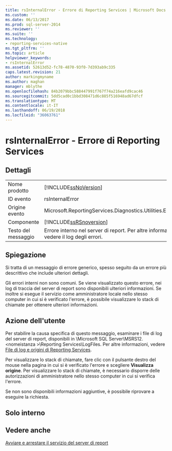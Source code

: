 ```yaml
---
title: rsInternalError - Errore di Reporting Services | Microsoft Docs
ms.custom: ''
ms.date: 06/13/2017
ms.prod: sql-server-2014
ms.reviewer: ''
ms.suite: ''
ms.technology:
- reporting-services-native
ms.tgt_pltfrm: ''
ms.topic: article
helpviewer_keywords:
- rsInternalError
ms.assetid: 52613d52-fc78-4870-93f0-7d393ab9c335
caps.latest.revision: 21
author: markingmyname
ms.author: maghan
manager: mblythe
ms.openlocfilehash: 84b2079bbc588447991f767f74a216eafd9cac46
ms.sourcegitcommit: 5dd5cad0c1bbd308471d6c885f516948ad67dfcf
ms.translationtype: MT
ms.contentlocale: it-IT
ms.lasthandoff: 06/19/2018
ms.locfileid: "36063761"
---
```

# <a name="rsinternalerror---reporting-services-error"></a>rsInternalError - Errore di Reporting Services
    
## <a name="details"></a>Dettagli  
  
|||  
|-|-|  
|Nome prodotto|[!INCLUDE[ssNoVersion](../../includes/ssnoversion-md.md)]|  
|ID evento|rsInternalError|  
|Origine evento|Microsoft.ReportingServices.Diagnostics.Utilities.ErrorStrings|  
|Componente|[!INCLUDE[ssRSnoversion](../../includes/ssrsnoversion-md.md)]|  
|Testo del messaggio|Errore interno nel server di report. Per altre informazioni, vedere il log degli errori.|  
  
## <a name="explanation"></a>Spiegazione  
 Si tratta di un messaggio di errore generico, spesso seguito da un errore più descrittivo che include ulteriori dettagli.  
  
 Gli errori interni non sono comuni. Se viene visualizzato questo errore, nei log di traccia del server di report sono disponibili ulteriori informazioni. Se inoltre si esegue il servizio come amministratore locale nello stesso computer in cui si è verificato l'errore, è possibile visualizzare lo stack di chiamate per ottenere ulteriori informazioni.  
  
## <a name="user-action"></a>Azione dell'utente  
 Per stabilire la causa specifica di questo messaggio, esaminare i file di log del server di report, disponibili in \Microsoft SQL Server\MSRS12.\<nomeistanza >\Reporting Services\LogFiles. Per altre informazioni, vedere [File di log e origini di Reporting Services](../report-server/reporting-services-log-files-and-sources.md).  
  
 Per visualizzare lo stack di chiamate, fare clic con il pulsante destro del mouse nella pagina in cui si è verificato l'errore e scegliere **Visualizza origine**. Per visualizzare lo stack di chiamate, è necessario disporre delle autorizzazioni di amministratore nello stesso computer in cui si verifica l'errore.  
  
 Se non sono disponibili informazioni aggiuntive, è possibile riprovare a eseguire la richiesta.  
  
## <a name="internal-only"></a>Solo interno  
  
## <a name="see-also"></a>Vedere anche  
 [Avviare e arrestare il servizio del server di report](../report-server/start-and-stop-the-report-server-service.md)  
  
  
